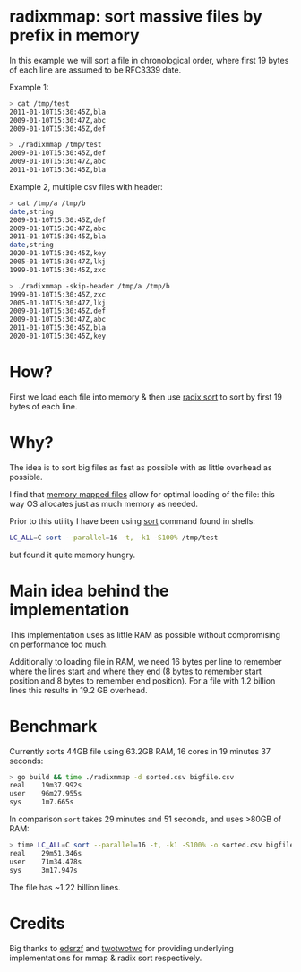 # radixmmap: sort massive files by prefix in memory

In this example we will sort a file in chronological order, where first 19 bytes of each line are assumed to be RFC3339 date.

Example 1:

```.bash
> cat /tmp/test
2011-01-10T15:30:45Z,bla
2009-01-10T15:30:47Z,abc
2009-01-10T15:30:45Z,def

> ./radixmmap /tmp/test
2009-01-10T15:30:45Z,def
2009-01-10T15:30:47Z,abc
2011-01-10T15:30:45Z,bla
```

Example 2, multiple csv files with header:

```.bash
> cat /tmp/a /tmp/b
date,string
2009-01-10T15:30:45Z,def
2009-01-10T15:30:47Z,abc
2011-01-10T15:30:45Z,bla
date,string
2020-01-10T15:30:45Z,key
2005-01-10T15:30:47Z,lkj
1999-01-10T15:30:45Z,zxc

> ./radixmmap -skip-header /tmp/a /tmp/b
1999-01-10T15:30:45Z,zxc
2005-01-10T15:30:47Z,lkj
2009-01-10T15:30:45Z,def
2009-01-10T15:30:47Z,abc
2011-01-10T15:30:45Z,bla
2020-01-10T15:30:45Z,key
```

# How?

First we load each file into memory & then use [radix sort][radix] to sort by first 19 bytes of each line.

# Why?

The idea is to sort big files as fast as possible with as little overhead as possible.

I find that [memory mapped files][mmap] allow for optimal loading of the file:
this way OS allocates just as much memory as needed.

Prior to this utility I have been using [sort][sort] command found in shells:

```.bash
LC_ALL=C sort --parallel=16 -t, -k1 -S100% /tmp/test
```

but found it quite memory hungry.

# Main idea behind the implementation

This implementation uses as little RAM as possible without compromising on performance too much.

Additionally to loading file in RAM, we need 16 bytes per line to remember
where the lines start and where they end (8 bytes to remember start
position and 8 bytes to remember end position). For a file with 1.2 billion
lines this results in 19.2 GB overhead.

# Benchmark

Currently sorts 44GB file using 63.2GB RAM, 16 cores in 19 minutes 37 seconds:


```.bash
> go build && time ./radixmmap -d sorted.csv bigfile.csv
real    19m37.992s
user    96m27.955s
sys     1m7.665s
```

In comparison `sort` takes 29 minutes and 51 seconds, and uses >80GB of RAM:

```.bash
> time LC_ALL=C sort --parallel=16 -t, -k1 -S100% -o sorted.csv bigfile.csv
real    29m51.346s
user    71m34.478s
sys     3m17.947s
```

The file has ~1.22 billion lines.

# Credits

Big thanks to [edsrzf][edsrzf] and [twotwotwo][twotwotwo] for providing
underlying implementations for mmap & radix sort respectively.

[mmap]: https://en.wikipedia.org/wiki/Memory-mapped_file
[radix]: https://en.wikipedia.org/wiki/Radix_sort
[sort]: https://en.wikipedia.org/wiki/Sort_(Unix)
[edsrzf]: https://github.com/edsrzf/mmap-go
[twotwotwo]: https://github.com/twotwotwo/sorts

